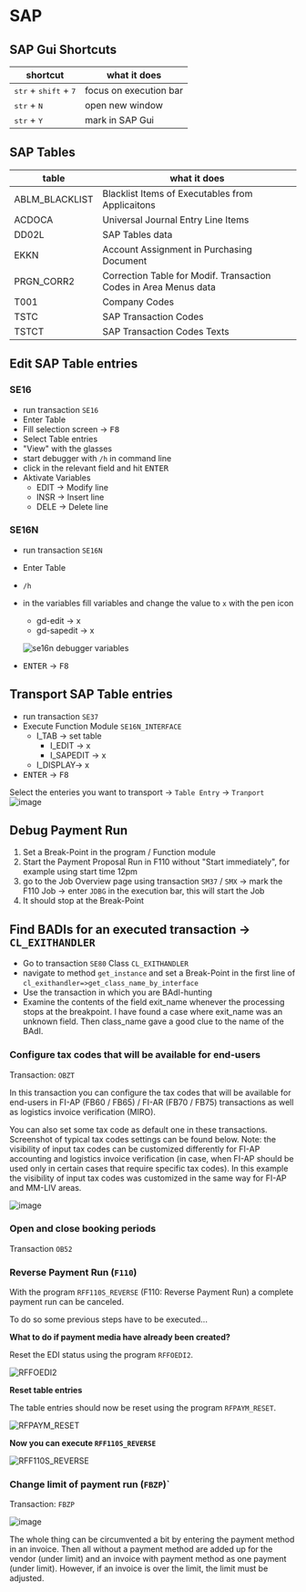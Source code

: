 # SAP

## SAP Gui Shortcuts

| shortcut | what it does |
|----|----|
| <kbd>str</kbd> + <kbd>shift</kbd> + <kbd>7</kbd> | focus on execution bar |
| <kbd>str</kbd> + <kbd>N</kbd> | open new window |
| <kbd>str</kbd> + <kbd>Y</kbd> | mark in SAP Gui |

## SAP Tables
| table | what it does |
|----|----|
| ABLM_BLACKLIST | Blacklist Items of Executables from Applicaitons |
| ACDOCA | Universal Journal Entry Line Items |
| DD02L | SAP Tables data |
| EKKN | Account Assignment in Purchasing Document |
| PRGN_CORR2 | Correction Table for Modif. Transaction Codes in Area Menus data |
| T001 | Company Codes |
| TSTC | SAP Transaction Codes |
| TSTCT | SAP Transaction Codes Texts |

## Edit SAP Table entries

### SE16

- run transaction `SE16`
- Enter Table
- Fill selection screen &#8594; <kbd>F8</kbd>
- Select Table entries
- "View" with the glasses
- start debugger with `/h` in command line
- click in the relevant field and hit <kbd>ENTER</kbd>
- Aktivate Variables
  - EDIT &#8594; Modify line
  - INSR &#8594; Insert line
  - DELE &#8594; Delete line

### SE16N

- run transaction `SE16N`
- Enter Table
- `/h`
- in the variables fill variables and change the value to `x` with the pen icon
  - gd-edit &#8594; x
  - gd-sapedit &#8594; x
  
  ![se16n debugger variables](https://user-images.githubusercontent.com/30869493/124892270-041ff580-dfda-11eb-81c8-fa1359b1bba4.png)

- <kbd>ENTER</kbd> &#8594; <kbd>F8</kbd>

## Transport SAP Table entries

- run transaction `SE37`
- Execute Function Module `SE16N_INTERFACE`
  - I_TAB &#8594; set table
	- I_EDIT &#8594; x
	- I_SAPEDIT &#8594; x
  - I_DISPLAY&#8594; x
- <kbd>ENTER</kbd> &#8594; <kbd>F8</kbd>

Select the enteries you want to transport
&#8594; `Table Entry` &#8594; `Tranport`
![image](https://user-images.githubusercontent.com/30869493/126965425-8a5e7477-4f25-46a8-ae55-2825a648a473.png)

## Debug Payment Run

1. Set a Break-Point in the program / Function module
2. Start the Payment Proposal Run in F110 without "Start immediately", for example using start time 12pm
3. go to the Job Overview page using transaction `SM37` / `SMX` &#8594; mark the F110 Job &#8594; enter `JDBG` in the execution bar, this will start the Job
4. It should stop at the Break-Point

## Find BADIs for an executed transaction &#8594; `CL_EXITHANDLER`

* Go to transaction `SE80` Class `CL_EXITHANDLER`
* navigate to method `get_instance` and set a Break-Point in the first line of `cl_exithandler=>get_class_name_by_interface`
* Use the transaction in which you are BAdI-hunting
* Examine the contents of the field exit_name whenever the processing stops at the breakpoint. I have found a case where exit_name was an unknown field. Then class_name gave a good clue to the name of the BAdI.

### Configure tax codes that will be available for end-users

Transaction: `OBZT`

In this transaction you can configure the tax codes that will be available for end-users in FI-AP (FB60 / FB65) / FI-AR (FB70 / FB75) transactions as well as logistics invoice verification (MIRO).

You can also set some tax code as default one in these transactions. Screenshot of typical tax codes settings can be found below. Note: the visibility of input tax codes can be customized differently for FI-AP accounting and logistics invoice verification (in case, when FI-AP should be used only in certain cases that require specific tax codes). In this example the visibility of input tax codes was customized in the same way for FI-AP and MM-LIV areas.

![image](https://user-images.githubusercontent.com/30869493/140476010-9d073da7-d9d2-4cb0-9480-343c1534574a.png)

### Open and close booking periods

Transaction `OB52`

### Reverse Payment Run (`F110`)

With the program `RFF110S_REVERSE` (F110: Reverse Payment Run) a complete payment run can be canceled.

To do so some previous steps have to be executed...

**What to do if payment media have already been created?**

Reset the EDI status using the program `RFFOEDI2`.

![RFFOEDI2](https://user-images.githubusercontent.com/30869493/143263710-fc0e2bfa-7d48-46a3-be58-1545ba19e451.png)


**Reset table entries**

The table entries should now be reset using the program `RFPAYM_RESET`.

![RFPAYM_RESET](https://user-images.githubusercontent.com/30869493/143263794-12ffa586-5923-4dfb-a93a-f4c28226e76f.png)


**Now you can execute `RFF110S_REVERSE`**

![RFF110S_REVERSE](https://user-images.githubusercontent.com/30869493/143263560-3e2054df-55e1-460b-bbbd-d8a646975aae.png)

### Change limit of payment run (`FBZP`)`

Transaction: `FBZP`

![image](https://user-images.githubusercontent.com/30869493/148197363-fedbb961-4af2-47e2-a485-cb7cc33c238e.png)

The whole thing can be circumvented a bit by entering the payment method in an invoice.
Then all without a payment method are added up for the vendor (under limit) and an invoice with payment method as one payment (under limit). However, if an invoice is over the limit, the limit must be adjusted.